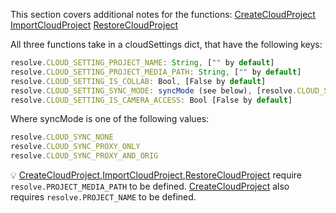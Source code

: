 This section covers additional notes for the functions:
[CreateCloudProject](../resolve_api/ProjectManager.md#createcloudprojectcloudsettings)
[ImportCloudProject](../resolve_api/ProjectManager.md#importcloudprojectfilepath-cloudsettings) 
[RestoreCloudProject](../resolve_api/ProjectManager.md#restorecloudprojectfolderpath-cloudsettings)

All three functions take in a cloudSettings dict, that have the following keys:

```jsx
resolve.CLOUD_SETTING_PROJECT_NAME: String, ["" by default]
resolve.CLOUD_SETTING_PROJECT_MEDIA_PATH: String, ["" by default]
resolve.CLOUD_SETTING_IS_COLLAB: Bool, [False by default]
resolve.CLOUD_SETTING_SYNC_MODE: syncMode (see below), [resolve.CLOUD_SYNC_PROXY_ONLY by default]
resolve.CLOUD_SETTING_IS_CAMERA_ACCESS: Bool [False by default]
```

Where syncMode is one of the following values:

```jsx
resolve.CLOUD_SYNC_NONE
resolve.CLOUD_SYNC_PROXY_ONLY
resolve.CLOUD_SYNC_PROXY_AND_ORIG
```


💡 [CreateCloudProject](https://www.notion.so/CreateCloudProject-cloudSettings-47ca8f799d5e46219ecb20c27fb12ed2?pvs=21),[ImportCloudProject](https://www.notion.so/ImportCloudProject-filePath-cloudSettings-1ef1a2d76e3c4acc9ab067e12c2d502e?pvs=21),[RestoreCloudProject](https://www.notion.so/RestoreCloudProject-folderPath-cloudSettings-877bef1ebf8a4c8ea320b43c8f2cbb14?pvs=21) require `resolve.PROJECT_MEDIA_PATH` to be defined.
[CreateCloudProject](https://www.notion.so/CreateCloudProject-cloudSettings-47ca8f799d5e46219ecb20c27fb12ed2?pvs=21) also requires `resolve.PROJECT_NAME` to be defined.
